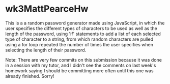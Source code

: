 # wk3MattPearceHw
This is a a random password generator made using JavaScript, in which the user specifies the different types of characters to be used as well as the length of the password, using 'if' statements to add a list of each selected type of character to a string, from which random characters are pulled using a for loop repeated the number of times the user specifies when selecting the length of their password.

Note: There are very few commits on this submission because it was done in a session with my tutor, and I didn't see the comments on last week's homework saying I should be committing more often until this one was already finished. Sorry!


